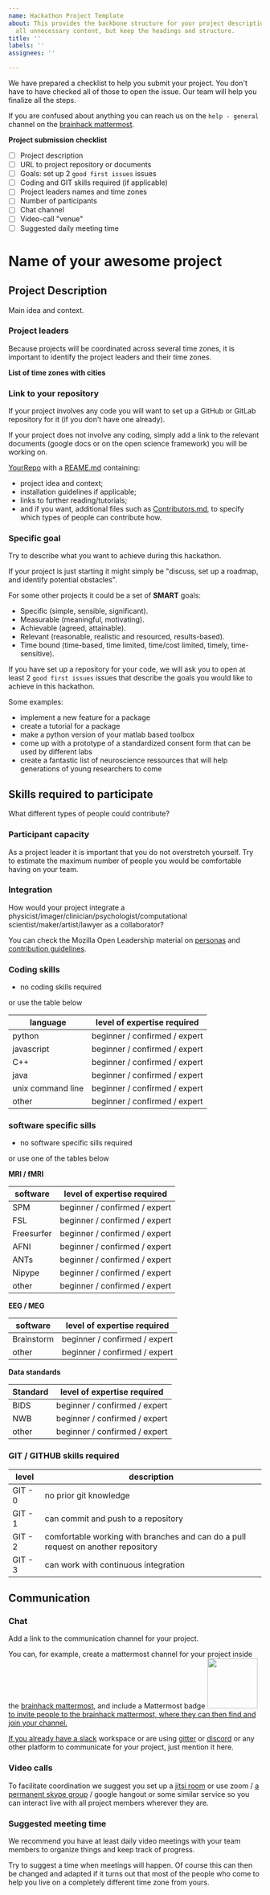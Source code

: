 ```yaml
---
name: Hackathon Project Template
about: This provides the backbone structure for your project description. Please delete
  all unnecessary content, but keep the headings and structure.
title: ''
labels: ''
assignees: ''

---
```


We have prepared a checklist to help you submit your project. You don't have to have checked all of those to open the issue. Our team will help you finalize all the steps.

If you are confused about anything you can reach us on the `help - general` channel on the [brainhack mattermost](https://mattermost.brainhack.org/).

**Project submission checklist**

-   [ ] Project description
-   [ ] URL to project repository or documents
-   [ ] Goals: set up 2 `good first issues` issues
-   [ ] Coding and GIT skills required (if applicable)
-   [ ] Project leaders names and time zones
-   [ ] Number of participants
-   [ ] Chat channel
-   [ ] Video-call "venue"
-   [ ] Suggested daily meeting time

# Name of your awesome project

## Project Description

Main idea and context.

### Project leaders

Because projects will be coordinated across several time zones, it is important to identify the project leaders and their time zones.

**List of time zones with cities**

### Link to your repository

If your project involves any code you will want to set up a GitHub or GitLab repository for it (if you don't have one already).

If your project does not involve any coding, simply add a link to the relevant documents (google docs or on the open science framework) you will be working on.

[YourRepo](_insert_URL_here) with a [REAME.md](https://mozilla.github.io/open-leadership-training-series/articles/opening-your-project/write-a-great-project-readme/) containing:
-   project idea and context;
-   installation guidelines if applicable;  
-   links to further reading/tutorials;   
-   and if you want, additional files such as [Contributors.md](https://mozilla.github.io/open-leadership-training-series/articles/building-communities-of-contributors/write-contributor-guidelines/), to specify which types of people can contribute how.

### Specific goal
Try to describe what you want to achieve during this hackathon.

If your project is just starting it might simply be "discuss, set up a roadmap, and identify potential obstacles".

For some other projects it could be a set of **SMART** goals:
-   Specific (simple, sensible, significant).
-   Measurable (meaningful, motivating).
-   Achievable (agreed, attainable).
-   Relevant (reasonable, realistic and resourced, results-based).
-   Time bound (time-based, time limited, time/cost limited, timely, time-sensitive).

If you have set up a repository for your code, we will ask you to open at least 2 `good first issues` issues that describe the goals you would like to achieve in this hackathon.

Some examples:
-   implement a new feature for a package
-   create a tutorial for a package
-   make a python version of your matlab based toolbox
-   come up with a prototype of a standardized consent form that can be used by different labs
-   create a fantastic list of neuroscience ressources that will help generations of young researchers to come

## Skills required to participate

What different types of people could contribute?

### Participant capacity

As a project leader it is important that you do not overstretch yourself. Try to estimate the maximum number of people you would be comfortable having on your team.

### Integration

How would your project integrate a physicist/imager/clinician/psychologist/computational scientist/maker/artist/lawyer as a collaborator?

You can check the Mozilla Open Leadership material on [personas](https://mozilla.github.io/open-leadership-training-series/articles/building-communities-of-contributors/bring-on-contributors-using-personas-and-pathways/) and [contribution guidelines](https://mozilla.github.io/open-leadership-training-series/articles/building-communities-of-contributors/write-contributor-guidelines/).  

### Coding skills

-   no coding skills required

or use the table below

| language          | level of expertise required   |
|-------------------|-------------------------------|
| python            | beginner / confirmed / expert |
| javascript        | beginner / confirmed / expert |
| C++               | beginner / confirmed / expert |
| java              | beginner / confirmed / expert |
| unix command line | beginner / confirmed / expert |
| other             | beginner / confirmed / expert |

### software specific sills

-   no software specific sills required

or use one of the tables below

**MRI / fMRI**

| software   | level of expertise required   |
|------------|-------------------------------|
| SPM        | beginner / confirmed / expert |
| FSL        | beginner / confirmed / expert |
| Freesurfer | beginner / confirmed / expert |
| AFNI       | beginner / confirmed / expert |
| ANTs       | beginner / confirmed / expert |
| Nipype     | beginner / confirmed / expert |
| other      | beginner / confirmed / expert |

**EEG / MEG**

| software   | level of expertise required   |
|------------|-------------------------------|
| Brainstorm | beginner / confirmed / expert |
| other      | beginner / confirmed / expert |

**Data standards**

| Standard   | level of expertise required   |
|------------|-------------------------------|
| BIDS       | beginner / confirmed / expert |
| NWB        | beginner / confirmed / expert |
| other      | beginner / confirmed / expert |



### GIT / GITHUB skills required

| level   | description                                                                       |
|---------|-----------------------------------------------------------------------------------|
| GIT - 0 | no prior git knowledge                                                            |
| GIT - 1 | can commit and push to a repository                                               |
| GIT - 2 | comfortable working with branches and can do a pull request on another repository |
| GIT - 3 | can work with continuous integration                                              |

## Communication

### Chat

Add a link to the communication channel for your project.

You can, for example, create a mattermost channel for your project inside the [brainhack mattermost](https://mattermost.brainhack.org/), and include a Mattermost badge <a href="https://mattermost.brainhack.org/"><img src="http://www.mattermost.org/wp-content/uploads/2016/03/logoHorizontal.png" width=100px /> to invite people to the brainhack mattermost, where they can then find and join your channel.

If you already have a [slack]() workspace or are using [gitter]() or [discord]() or any other platform to communicate for your project, just mention it here.

### Video calls

To facilitate coordination we suggest you set up a [jitsi room](https://meet.jit.si/) or use zoom / [a permanent skype group](https://support.skype.com/en/faq/FA34799/how-do-i-create-a-group-chat-in-skype-on-desktop) / google hangout or some similar service so you can interact live with all project members wherever they are.

### Suggested meeting time
We recommend you have at least daily video meetings with your team members to organize things and keep track of progress.

Try to suggest a time when meetings will happen. Of course this can then be changed and adapted if it turns out that most of the people who come to help you live on a completely different time zone from yours.
